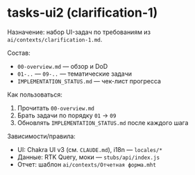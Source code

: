 # tasks-ui2 (clarification-1)

Назначение: набор UI-задач по требованиям из `ai/contexts/clarification-1.md`.

Состав:
- `00-overview.md` — обзор и DoD
- `01-..` — `09-..` — тематические задачи
- `IMPLEMENTATION_STATUS.md` — чек-лист прогресса

Как пользоваться:
1) Прочитать `00-overview.md`
2) Брать задачи по порядку `01` → `09`
3) Обновлять `IMPLEMENTATION_STATUS.md` после каждого шага

Зависимости/правила:
- UI: Chakra UI v3 (см. `CLAUDE.md`), i18n — `locales/*`
- Данные: RTK Query, моки — `stubs/api/index.js`
- Отчет: шаблон `ai/contexts/Отчетная форма.mht`


